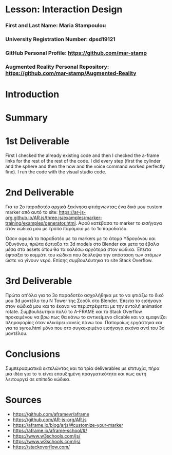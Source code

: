 # Lesson: Interaction Design

### First and Last Name: Maria Stampoulou
### University Registration Number: dpsd19121
### GitHub Personal Profile: https://github.com/mar-stamp
### Augmented Reality Personal Repository: https://github.com/mar-stamp/Augmented-Reality

# Introduction

# Summary


# 1st Deliverable
First I checked the already existing code and then I checked the a-frame links for the rest of the rest of the code. I did every step (first the cylinder and the sphere and then the now and the voice command worked perfectly fine). I run the code with the visual studio code.

# 2nd Deliverable

Για το 2ο παραδοτέο αρχικά ξεκίνησα φτιάχνωντας ένα δικό μου custom marker από αυτό το site: https://ar-js-org.github.io/AR.js/three.js/examples/marker-training/examples/generator.html. Αφού κατέβασα το marker το εισήγαγα στον κώδικά μου με τρόπο παρόμοιο με το 1ο παροδοτέο.

Όσον αφορά το παραδοτέο με τα markers με το άτομα Υδρογόνου και Οξυγόνου, πρώτα έφτιαξα τα 3d models στο Blender και μετα τα έβαλα μέσα στα assets όπου θα τα καλέσω αργότερα στον κώδικα. Έπειτα έφτιαξα το κομμάτι του κώδικα που δούλεψα την απόσταση των ατόμων ώστε να γίνουν νερό. Επίσης συμβουλέυτηκα το site Stack Overflow.

# 3rd Deliverable 

Πρώτα απ'όλα για το 3ο παραδοτέο ασχολήθηκα με το να φτιάξω το δικό μου 3d μοντέλο του N Tower της Σεούλ στο Blender. Έπειτα το εισήγαγα στον κώδικά μου και το έκανα να περιστρέφεται με την εντολή animation rotate. Συμβουλέυτηκα πολύ το Α-FRAME και το Stack Overflow προκειμένου να βρω πως θα κάνω το αντικείμενο clicable και να εμαφνίζει πληροφορίες όταν κλικάρει κανείς πάνω του. Παπομοίως εργάστηκα και για το syros.html μόνο που στο συγκεκριμένο εισήγαγα εικόνα αντί του 3d μοντέλου.

# Conclusions

Συμπερασματικά εκτελώντας και τα τρία deliverables με επιτυχία, πήρα μια ιδέα για το τι είναι επαυξημένη πραγματικότητα και πως αυτή λειτουργεί σε επίπεδο κώδικα. 

# Sources

- https://github.com/aframevr/aframe
- https://github.com/AR-js-org/AR.js
- https://aframe.io/blog/arjs/#customize-your-marker
- https://aframe.io/aframe-school/#/
- https://www.w3schools.com/js/
- https://www.w3schools.com/js/
- https://stackoverflow.com/

